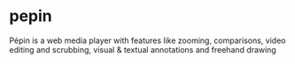 # pepin
Pépin is a web media player with features like zooming, comparisons, video editing and scrubbing, visual &amp; textual annotations and freehand drawing
